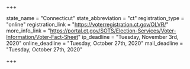 +++

state_name = "Connecticut"
state_abbreviation = "ct"
registration_type = "online"
registration_link = "https://voterregistration.ct.gov/OLVR/"
more_info_link = "https://portal.ct.gov/SOTS/Election-Services/Voter-Information/Voter-Fact-Sheet"
ip_deadline = "Tuesday, November 3rd, 2020"
online_deadline = "Tuesday, October 27th, 2020"
mail_deadline = "Tuesday, October 27th, 2020"

+++
